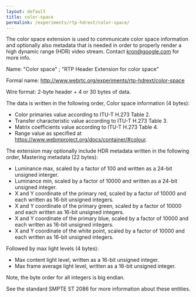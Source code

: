 ```yaml
---
layout: default
title: color-space
permalink: /experiments/rtp-hdrext/color-space/
---
```


The color space extension is used to communicate color space information and
optionally also metadata that is needed in order to properly render a high
dynamic range (HDR) video stream. Contact <kron@google.com> for more info.

Name: "Color space" ; "RTP Header Extension for color space"

Formal name: <http://www.webrtc.org/experiments/rtp-hdrext/color-space>

Wire format: 2-byte header + 4 or 30 bytes of data.

The data is written in the following order,
Color space information (4 bytes):
  * Color primaries value according to ITU-T H.273 Table 2.
  * Transfer characteristic value according to ITU-T H.273 Table 3.
  * Matrix coefficients value according to ITU-T H.273 Table 4.
  * Range value as specified at
    https://www.webmproject.org/docs/container/#colour.

The extension may optionally include HDR metadata written in the following
order,
Mastering metadata (22 bytes):
  * Luminance max, scaled by a factor of 100 and written as a 24-bit unsigned
    interger.
  * Luminance min, scaled by a factor of 10000 and written as a 24-bit unsigned
    integer.
  * X and Y coordinate of the primary red, scaled by a factor of 10000 and each written
    as 16-bit unsigned integers.
  * X and Y coordinate of the primary green, scaled by a factor of 10000 and each written
    as 16-bit unsigned integers.
  * X and Y coordinate of the primary blue, scaled by a factor of 10000 and each written
    as 16-bit unsigned integers.
  * X and Y coordinate of the white point, scaled by a factor of 10000 and each written
    as 16-bit unsigned integers.

Followed by max light levels (4 bytes):
  * Max content light level, written as a 16-bit unsigned integer.
  * Max frame average light level, written as a 16-bit unsigned integer.

Note, the byte order for all integers is big endian.

See the standard SMPTE ST 2086 for more information about these entities.
